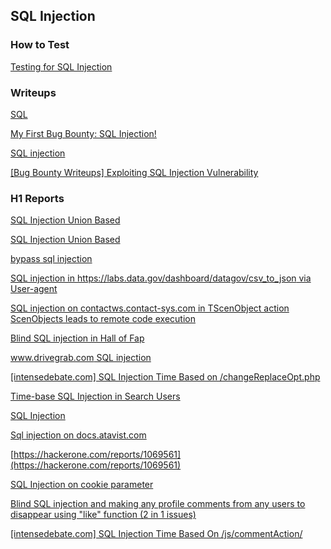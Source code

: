 ## SQL Injection

### How to Test

[Testing for SQL Injection](https://owasp.org/www-project-web-security-testing-guide/latest/4-Web_Application_Security_Testing/07-Input_Validation_Testing/05-Testing_for_SQL_Injection)

### Writeups 

[SQL](https://github.com/Faizee-Asad/Bug-Bounty/blob/main/SQLi/SQLi.md)

[My First Bug Bounty: SQL Injection!](https://infosecwriteups.com/first-bug-bounty-ever-sql-injection-da4e64e30851)

[SQL injection](https://infosecwriteups.com/first-bug-bounty-ever-sql-injection-da4e64e30851)

[[Bug Bounty Writeups] Exploiting SQL Injection Vulnerability](https://medium.com/sud0root/bug-bounty-writeups-exploiting-sql-injection-vulnerability-20b019553716)

### H1 Reports

[SQL Injection Union Based](https://hackerone.com/reports/1046084)

[SQL Injection Union Based](https://hackerone.com/reports/1046084)

[bypass sql injection](https://hackerone.com/reports/1224660)

[SQL injection in https://labs.data.gov/dashboard/datagov/csv_to_json via User-agent](https://hackerone.com/reports/297478)

[SQL injection on contactws.contact-sys.com in TScenObject action ScenObjects leads to remote code execution](https://hackerone.com/reports/816254)

[Blind SQL injection in Hall of Fap](https://hackerone.com/reports/295841)

[www.drivegrab.com SQL injection](https://hackerone.com/reports/273946)

[[intensedebate.com] SQL Injection Time Based on /changeReplaceOpt.php](https://hackerone.com/reports/1042746)

[Time-base SQL Injection in Search Users](https://hackerone.com/reports/876800)

[SQL Injection](https://hackerone.com/reports/419017)

[Sql injection on docs.atavist.com](https://hackerone.com/reports/1039315)

[https://hackerone.com/reports/1069561](https://hackerone.com/reports/1069561)

[SQL Injection on cookie parameter](https://hackerone.com/reports/761304)

[Blind SQL injection and making any profile comments from any users to disappear using "like" function (2 in 1 issues)](https://hackerone.com/reports/363815)

[[intensedebate.com] SQL Injection Time Based On /js/commentAction/](https://hackerone.com/reports/1044698)



